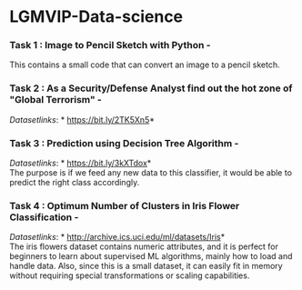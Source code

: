 # LGMVIP-Data-science


### Task 1 : Image to Pencil Sketch with Python - 
This contains a small code that can convert an image to a pencil sketch.

### Task 2 : As a Security/Defense Analyst find out the hot zone of "Global Terrorism" - 

*Datasetlinks*:  * https://bit.ly/2TK5Xn5*

### Task 3 : Prediction using Decision Tree Algorithm -
*Datasetlinks*:  * https://bit.ly/3kXTdox* <br>
The purpose is if we feed any new data to this classifier, it would be able to  predict the right class accordingly.

### Task 4 : Optimum Number of Clusters in Iris Flower Classification -
*Datasetlinks*: * http://archive.ics.uci.edu/ml/datasets/Iris* <br>
The iris flowers dataset contains numeric attributes, and it is perfect for beginners to learn about supervised ML algorithms, mainly how to load and handle data. Also, since this is a small dataset, it can easily fit in memory without requiring special transformations or scaling capabilities.
